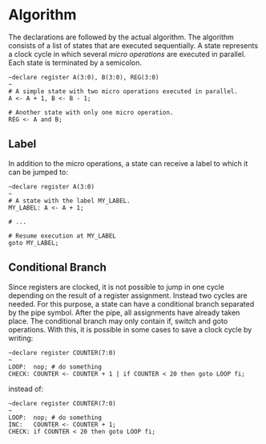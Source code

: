 # Algorithm

The declarations are followed by the actual algorithm. The algorithm consists of a list of states that are executed sequentially. A state represents a clock cycle in which several _micro operations_ are executed in parallel. Each state is terminated by a semicolon.

```rteasy
~declare register A(3:0), B(3:0), REG(3:0)
~
# A simple state with two micro operations executed in parallel.
A <- A + 1, B <- B - 1;

# Another state with only one micro operation.
REG <- A and B;
```

## Label

In addition to the micro operations, a state can receive a label to which it can be jumped to:

```rteasy
~declare register A(3:0)
~
# A state with the label MY_LABEL.
MY_LABEL: A <- A + 1;

# ...

# Resume execution at MY_LABEL
goto MY_LABEL;
```

## Conditional Branch

Since registers are clocked, it is not possible to jump in one cycle depending on the result of a register assignment. Instead two cycles are needed. For this purpose, a state can have a conditional branch separated by the pipe symbol. After the pipe, all assignments have already taken place. The conditional branch may only contain if, switch and goto operations. With this, it is possible in some cases to save a clock cycle by writing:

```rteasy
~declare register COUNTER(7:0)
~
LOOP:  nop; # do something
CHECK: COUNTER <- COUNTER + 1 | if COUNTER < 20 then goto LOOP fi;
```

instead of:

```rteasy
~declare register COUNTER(7:0)
~
LOOP:  nop; # do something
INC:   COUNTER <- COUNTER + 1;
CHECK: if COUNTER < 20 then goto LOOP fi;
```
